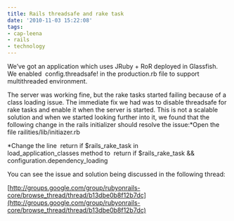 ```yaml
---
title: Rails threadsafe and rake task
date: '2010-11-03 15:22:08'
tags:
- cap-leena
- rails
- technology
---
```


We’ve got an application which uses JRuby + RoR deployed in Glassfish. We enabled 
config.threadsafe! in the production.rb file to support multithreaded environment.

The server was working fine, but the rake tasks started failing because of a class loading issue. The immediate fix we had was to disable threadsafe for rake tasks and enable it when the server is started. This is not a scalable solution and when we started looking further into it, we found that the following change in the rails initializer should resolve the issue:*Open the file railities/lib/initiazer.rb

    
*Change the line 
return if $rails_rake_task in 
load_application_classes method to 
return if $rails_rake_task && configuration.dependency_loading

You can see the issue and solution being discussed in the following thread:


[http://groups.google.com/group/rubyonrails-core/browse_thread/thread/b13dbe0b8f12b7dc](http://groups.google.com/group/rubyonrails-core/browse_thread/thread/b13dbe0b8f12b7dc)
